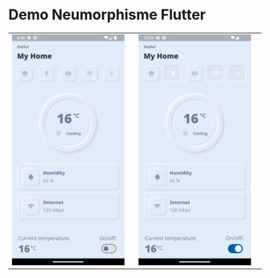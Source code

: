 # Demo Neumorphisme Flutter

<table>
<tr>
<td><img src="docs/snapshot.png" width="300"/><td>
<td><img src="docs/snapshot1.png" width="300"/><td>
</tr>
<table>

